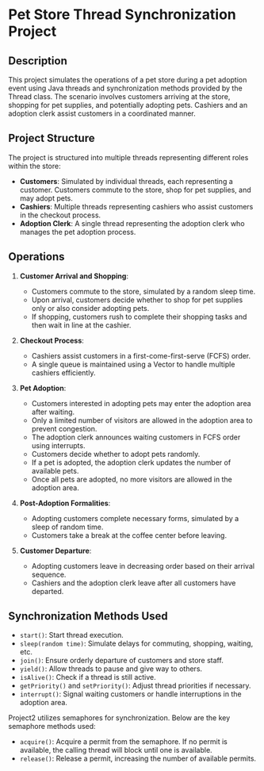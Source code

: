 # Pet Store Thread Synchronization Project

## Description

This project simulates the operations of a pet store during a pet adoption event using Java threads and synchronization methods provided by the Thread class. The scenario involves customers arriving at the store, shopping for pet supplies, and potentially adopting pets. Cashiers and an adoption clerk assist customers in a coordinated manner.

## Project Structure

The project is structured into multiple threads representing different roles within the store:

- **Customers**: Simulated by individual threads, each representing a customer. Customers commute to the store, shop for pet supplies, and may adopt pets.
- **Cashiers**: Multiple threads representing cashiers who assist customers in the checkout process.
- **Adoption Clerk**: A single thread representing the adoption clerk who manages the pet adoption process.

## Operations

1. **Customer Arrival and Shopping**:
   - Customers commute to the store, simulated by a random sleep time.
   - Upon arrival, customers decide whether to shop for pet supplies only or also consider adopting pets.
   - If shopping, customers rush to complete their shopping tasks and then wait in line at the cashier.

2. **Checkout Process**:
   - Cashiers assist customers in a first-come-first-serve (FCFS) order.
   - A single queue is maintained using a Vector to handle multiple cashiers efficiently.

3. **Pet Adoption**:
   - Customers interested in adopting pets may enter the adoption area after waiting.
   - Only a limited number of visitors are allowed in the adoption area to prevent congestion.
   - The adoption clerk announces waiting customers in FCFS order using interrupts.
   - Customers decide whether to adopt pets randomly.
   - If a pet is adopted, the adoption clerk updates the number of available pets.
   - Once all pets are adopted, no more visitors are allowed in the adoption area.

4. **Post-Adoption Formalities**:
   - Adopting customers complete necessary forms, simulated by a sleep of random time.
   - Customers take a break at the coffee center before leaving.

5. **Customer Departure**:
   - Adopting customers leave in decreasing order based on their arrival sequence.
   - Cashiers and the adoption clerk leave after all customers have departed.

## Synchronization Methods Used 

- `start()`: Start thread execution.
- `sleep(random time)`: Simulate delays for commuting, shopping, waiting, etc.
- `join()`: Ensure orderly departure of customers and store staff.
- `yield()`: Allow threads to pause and give way to others.
- `isAlive()`: Check if a thread is still active.
- `getPriority()` and `setPriority()`: Adjust thread priorities if necessary.
- `interrupt()`: Signal waiting customers or handle interruptions in the adoption area.
  
Project2 utilizes semaphores for synchronization. Below are the key semaphore methods used:

- `acquire()`: Acquire a permit from the semaphore. If no permit is available, the calling thread will block until one is available.
- `release()`: Release a permit, increasing the number of available permits.

